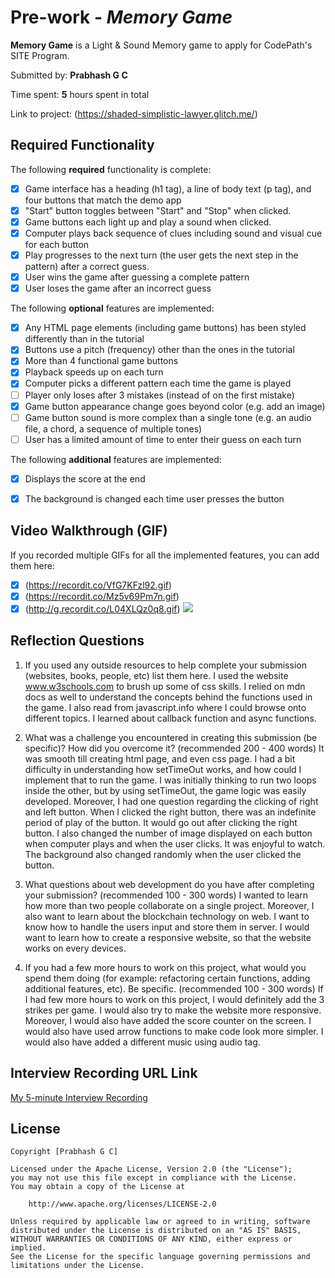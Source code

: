 # Pre-work - *Memory Game*

**Memory Game** is a Light & Sound Memory game to apply for CodePath's SITE Program. 

Submitted by: **Prabhash G C**

Time spent: **5** hours spent in total

Link to project: (https://shaded-simplistic-lawyer.glitch.me/)

## Required Functionality

The following **required** functionality is complete:

* [x] Game interface has a heading (h1 tag), a line of body text (p tag), and four buttons that match the demo app
* [x] "Start" button toggles between "Start" and "Stop" when clicked. 
* [x] Game buttons each light up and play a sound when clicked. 
* [x] Computer plays back sequence of clues including sound and visual cue for each button
* [x] Play progresses to the next turn (the user gets the next step in the pattern) after a correct guess. 
* [x] User wins the game after guessing a complete pattern
* [x] User loses the game after an incorrect guess

The following **optional** features are implemented:

* [x] Any HTML page elements (including game buttons) has been styled differently than in the tutorial
* [x] Buttons use a pitch (frequency) other than the ones in the tutorial
* [x] More than 4 functional game buttons
* [x] Playback speeds up on each turn
* [x] Computer picks a different pattern each time the game is played
* [ ] Player only loses after 3 mistakes (instead of on the first mistake)
* [x] Game button appearance change goes beyond color (e.g. add an image)
* [ ] Game button sound is more complex than a single tone (e.g. an audio file, a chord, a sequence of multiple tones)
* [ ] User has a limited amount of time to enter their guess on each turn

The following **additional** features are implemented:

- [x] Displays the score at the end
- [X] The background is changed each time user presses the button


## Video Walkthrough (GIF)

If you recorded multiple GIFs for all the implemented features, you can add them here:
* [x] (https://recordit.co/VfG7KFzl92.gif)
* [x] (https://recordit.co/Mz5v69Pm7n.gif)
* [x] (http://g.recordit.co/L04XLQz0q8.gif)
![](gif4-link-here)

## Reflection Questions
1. If you used any outside resources to help complete your submission (websites, books, people, etc) list them here. 
I used the website www.w3schools.com to brush up some of css skills. I relied on mdn docs as well to understand the concepts behind the functions used in the game. I also read from javascript.info where I could browse onto different topics. I learned about callback function and async functions. 

2. What was a challenge you encountered in creating this submission (be specific)? How did you overcome it? (recommended 200 - 400 words) 
It was smooth till creating html page, and even css page. I had a bit difficulty in understanding how setTimeOut works, and how could I implement that to run the game. I was initially thinking to run two loops inside the other, but by using setTimeOut, the game logic was easily developed. Moreover, I had one question regarding the clicking of right and left button. When I clicked the right button, there was an indefinite period of play of the button. It would go out after clicking the right button. I also changed the number of image displayed on each button when computer plays and when the user clicks. It was enjoyful to watch. The background also changed randomly when the user clicked the button. 

3. What questions about web development do you have after completing your submission? (recommended 100 - 300 words) 
I wanted to learn how more than two people collaborate on a single project. Moreover, I also want to learn about the blockchain technology on web. I want to know how to handle the users input and store them in server. I would want to learn how to create a responsive website, so that the website works on every devices. 

4. If you had a few more hours to work on this project, what would you spend them doing (for example: refactoring certain functions, adding additional features, etc). Be specific. (recommended 100 - 300 words) 
If I had few more hours to work on this project, I would definitely add the 3 strikes per game. I would also try to make the website more responsive. Moreover, I would also have added the score counter on the screen. I would also have used arrow functions to make code look more simpler. I would also have added a different music using audio tag. 



## Interview Recording URL Link

[My 5-minute Interview Recording](https://www.loom.com/share/369d3cac7893472e9cbb6f14275c0f85)



## License

    Copyright [Prabhash G C]

    Licensed under the Apache License, Version 2.0 (the "License");
    you may not use this file except in compliance with the License.
    You may obtain a copy of the License at

        http://www.apache.org/licenses/LICENSE-2.0

    Unless required by applicable law or agreed to in writing, software
    distributed under the License is distributed on an "AS IS" BASIS,
    WITHOUT WARRANTIES OR CONDITIONS OF ANY KIND, either express or implied.
    See the License for the specific language governing permissions and
    limitations under the License.
